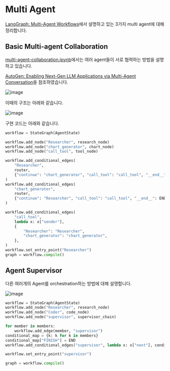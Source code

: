 # Multi Agent

[LangGraph: Multi-Agent Workflows](https://www.youtube.com/watch?v=hvAPnpSfSGo&list=PLfaIDFEXuae16n2TWUkKq5PgJ0w6Pkwtg&index=10)에서 설명하고 있는 3가지 multi agent에 대해 정리합니다. 

## Basic Multi-agent Collaboration

[multi-agent-collaboration.ipynb](https://github.com/langchain-ai/langgraph/blob/main/examples/multi_agent/multi-agent-collaboration.ipynb)에서는 여러 agent들이 서로 협력하는 방법을 설명하고 있습니다. 

[AutoGen: Enabling Next-Gen LLM Applications via Multi-Agent Conversation](https://arxiv.org/pdf/2308.08155)을 참조하였습니다.

![image](https://github.com/kyopark2014/llm-agent/assets/52392004/518a970a-87d8-4637-a152-f3fab96e2984)

이때의 구조는 아래와 같습니다.

![image](https://github.com/kyopark2014/llm-agent/assets/52392004/01ddaae6-a656-41d6-afc5-f60d4d672c32)

구현 코드는 아래와 같습니다.

```python
workflow = StateGraph(AgentState)

workflow.add_node("Researcher", research_node)
workflow.add_node("chart_generator", chart_node)
workflow.add_node("call_tool", tool_node)

workflow.add_conditional_edges(
    "Researcher",
    router,
    {"continue": "chart_generator", "call_tool": "call_tool", "__end__": END},
)
workflow.add_conditional_edges(
    "chart_generator",
    router,
    {"continue": "Researcher", "call_tool": "call_tool", "__end__": END},
)

workflow.add_conditional_edges(
    "call_tool",
    lambda x: x["sender"],
    {
        "Researcher": "Researcher",
        "chart_generator": "chart_generator",
    },
)
workflow.set_entry_point("Researcher")
graph = workflow.compile()
```

## Agent Supervisor

다른 여러개의 Agent를 orchestration하는 방법에 대해 설명합니다. 

![image](https://github.com/kyopark2014/llm-agent/assets/52392004/746af98d-1cee-4659-9783-f17d0eb0c4b1)

```python
workflow = StateGraph(AgentState)
workflow.add_node("Researcher", research_node)
workflow.add_node("Coder", code_node)
workflow.add_node("supervisor", supervisor_chain)

for member in members:
    workflow.add_edge(member, "supervisor")
conditional_map = {k: k for k in members}
conditional_map["FINISH"] = END
workflow.add_conditional_edges("supervisor", lambda x: x["next"], conditional_map)

workflow.set_entry_point("supervisor")

graph = workflow.compile()
```


